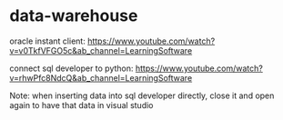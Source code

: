 # data-warehouse

oracle instant client: https://www.youtube.com/watch?v=v0TkfVFGO5c&ab_channel=LearningSoftware

connect sql developer to python: https://www.youtube.com/watch?v=rhwPfc8NdcQ&ab_channel=LearningSoftware

 Note: when inserting data into sql developer directly, close it and open again to have that data in visual studio